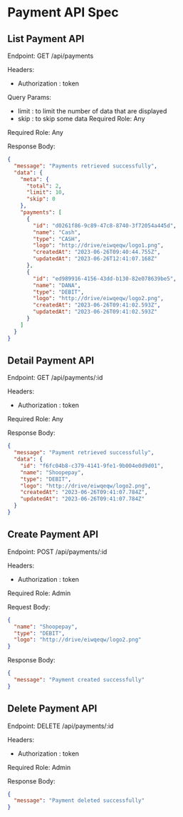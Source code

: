# Payment API Spec

## List Payment API

Endpoint: GET /api/payments

Headers:

- Authorization : token

Query Params:

- limit : to limit the number of data that are displayed
- skip : to skip some data
  Required Role: Any

Required Role: Any

Response Body:

```json
{
  "message": "Payments retrieved successfully",
  "data": {
    "meta": {
      "total": 2,
      "limit": 10,
      "skip": 0
    },
    "payments": [
      {
        "id": "d0261f86-9c89-47c8-8740-3f72054a445d",
        "name": "Cash",
        "type": "CASH",
        "logo": "http://drive/eiwqeqw/logo1.png",
        "createdAt": "2023-06-26T09:40:44.755Z",
        "updatedAt": "2023-06-26T12:41:07.168Z"
      },
      {
        "id": "ed989916-4156-43dd-b130-82e078639be5",
        "name": "DANA",
        "type": "DEBIT",
        "logo": "http://drive/eiwqeqw/logo2.png",
        "createdAt": "2023-06-26T09:41:02.593Z",
        "updatedAt": "2023-06-26T09:41:02.593Z"
      }
    ]
  }
}
```

## Detail Payment API

Endpoint: GET /api/payments/:id

Headers:

- Authorization : token

Required Role: Any

Response Body:

```json
{
  "message": "Payment retrieved successfully",
  "data": {
    "id": "f6fc04b8-c379-4141-9fe1-9b004e0d9d01",
    "name": "Shoopepay",
    "type": "DEBIT",
    "logo": "http://drive/eiwqeqw/logo2.png",
    "createdAt": "2023-06-26T09:41:07.784Z",
    "updatedAt": "2023-06-26T09:41:07.784Z"
  }
}
```

## Create Payment API

Endpoint: POST /api/payments/:id

Headers:

- Authorization : token

Required Role: Admin

Request Body:

```json
{
  "name": "Shoopepay",
  "type": "DEBIT",
  "logo": "http://drive/eiwqeqw/logo2.png"
}
```

Response Body:

```json
{
  "message": "Payment created successfully"
}
```

## Delete Payment API

Endpoint: DELETE /api/payments/:id

Headers:

- Authorization : token

Required Role: Admin

Response Body:

```json
{
  "message": "Payment deleted successfully"
}
```
